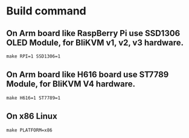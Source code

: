 # Build command

## On Arm board like RaspBerry Pi use SSD1306 OLED Module, for BliKVM v1, v2, v3 hardware.
```
make RPI=1 SSD1306=1 
```

## On Arm board like H616 board use ST7789 Module, for BliKVM V4 hardware.
```
make H616=1 ST7789=1 
```

## On x86 Linux
```
make PLATFORM=x86
```
